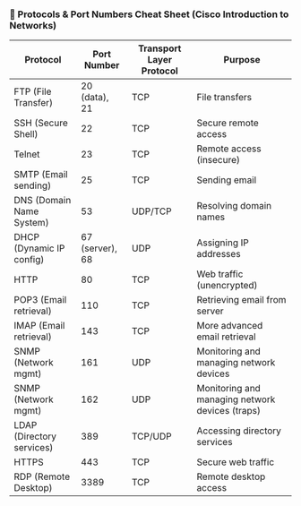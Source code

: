 ### 🧠 Protocols & Port Numbers Cheat Sheet (Cisco Introduction to Networks)

| **Protocol**               | **Port Number** | **Transport Layer Protocol** | **Purpose**                                      |
|---------------------------|-----------------|-------------------------------|--------------------------------------------------|
| FTP (File Transfer)       | 20 (data), 21   | TCP                           | File transfers                                   |
| SSH (Secure Shell)        | 22              | TCP                           | Secure remote access                             |
| Telnet                    | 23              | TCP                           | Remote access (insecure)                         |
| SMTP (Email sending)      | 25              | TCP                           | Sending email                                    |
| DNS (Domain Name System)  | 53              | UDP/TCP                       | Resolving domain names                           |
| DHCP (Dynamic IP config)  | 67 (server), 68 | UDP                           | Assigning IP addresses                           |
| HTTP                      | 80              | TCP                           | Web traffic (unencrypted)                        |
| POP3 (Email retrieval)    | 110             | TCP                           | Retrieving email from server                     |
| IMAP (Email retrieval)    | 143             | TCP                           | More advanced email retrieval                    |
| SNMP (Network mgmt)       | 161             | UDP                           | Monitoring and managing network devices          |
| SNMP (Network mgmt)       | 162             | UDP                           | Monitoring and managing network devices (traps)  |
| LDAP (Directory services) | 389             | TCP/UDP                       | Accessing directory services                     |
| HTTPS                     | 443             | TCP                           | Secure web traffic                               |
| RDP (Remote Desktop)      | 3389            | TCP                           | Remote desktop access                            |
